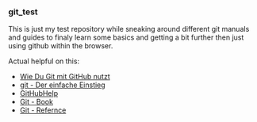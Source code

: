### git_test

This is just my test repository while sneaking around different
git manuals and guides to finaly learn some basics and getting a bit further
then just using github within the browser.

Actual helpful on this:

* [Wie Du Git mit GitHub nutzt](http://www.frank-rahn.de/git-mit-github/)
* [git - Der einfache Einstieg](http://rogerdudler.github.io/git-guide/index.de.html)
* [GitHubHelp](https://help.github.com/)
* [Git - Book](http://git-scm.com/book/de/v1)
* [Git - Refernce](http://git-scm.com/docs)